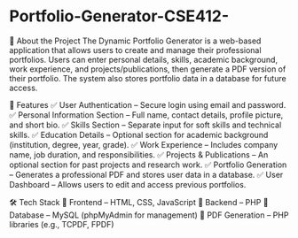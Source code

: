# Portfolio-Generator-CSE412-
📌 About the Project
The Dynamic Portfolio Generator is a web-based application that allows users to create and manage their professional portfolios. Users can enter personal details, skills, academic background, work experience, and projects/publications, then generate a PDF version of their portfolio. The system also stores portfolio data in a database for future access.

🚀 Features
✅ User Authentication – Secure login using email and password.
✅ Personal Information Section – Full name, contact details, profile picture, and short bio.
✅ Skills Section – Separate input for soft skills and technical skills.
✅ Education Details – Optional section for academic background (institution, degree, year, grade).
✅ Work Experience – Includes company name, job duration, and responsibilities.
✅ Projects & Publications – An optional section for past projects and research work.
✅ Portfolio Generation – Generates a professional PDF and stores user data in a database.
✅ User Dashboard – Allows users to edit and access previous portfolios.

🛠️ Tech Stack
🔹 Frontend – HTML, CSS, JavaScript
🔹 Backend – PHP
🔹 Database – MySQL (phpMyAdmin for management)
🔹 PDF Generation – PHP libraries (e.g., TCPDF, FPDF)
